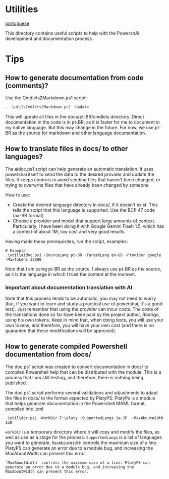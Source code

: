 # Utilities

[portuguese](README.md)

This directory contains useful scripts to help with the PowershAI development and documentation process.

# Tips

## How to generate documentation from code (comments)?

Use the Cmdlets2Markdown.ps1 script:

```powershell
. .\util\Cmdlets2Markdown.ps1 -Update
```

This will update all files in the docs/pt-BR/cmdlets directory.
Direct documentation in the code is in pt-BR, as it is faster for me to document in my native language.
But this may change in the future.  For now, we use pt-BR as the source for markdown and other language documentation.

## How to translate files in docs/ to other languages?

The aidoc.ps1 script can help generate an automatic translation.
It uses powershai itself to send the data to the desired provider and update the files.
It keeps controls to avoid sending files that haven't been changed, or trying to overwrite files that have already been changed by someone.

How to use:

- Create the desired language directory in docs/, if it doesn't exist. This tells the script that this language is supported. Use the BCP 47 code (aa-BB format)
- Choose a provider and model that support large amounts of context. Particularly, I have been doing it with Google Gemini Flash 1.5, which has a context of about 1M, low cost and very good results.

Having made these prerequisites, run the script, examples:

```
# Example 
.\util\aidoc.ps1 -SourceLang pt-BR -TargetLang en-US -Provider google -MaxTokens 32000
```

Note that I am using pt-BR as the source.
I always use pt-BR as the source, as it is the language in which I trust the content at the moment.

### Important about documentation translation with AI

Note that this process tends to be automatic, you may not need to worry (but, if you want to learn and study a practical use of powershai, it's a good test).
Just remember that using the provider can incur costs.
The costs of the translations done so far have been paid by the project author, Rodrigo, using his own tokens.
Keep in mind that, when doing tests, you will use your own tokens, and therefore, you will have your own cost (and there is no guarantee that these modifications will be approved).

## How to generate compiled Powershell documentation from docs/

The doc.ps1 script was created to convert documentation in docs/ to compiled Powershell help that can be distributed with the module.
This is a process that I am still testing, and therefore, there is nothing being published.

The doc.ps1 script performs several validations and adjustments to adapt the files in docs/ to the format expected by PlatyPS.
PlatyPs is a module that helps generate documentation in the Powershell MAML format, compiled into .xml

```
.\util\doc.ps1 -WorkDir T:\platy -SupportedLangs ja-JP  -MaxAboutWidth 150
```

`workDir` is a temporary directory where it will copy and modify the files, as well as use as a stage for the process.
`SupportedLangs` is a list of languages you want to generate.
`MaxAboutWidth` controls the maximum size of a line. PlatyPS can generate an error due to a module bug, and increasing the MaxAboutWidth can prevent this error.
``` you want to generate.
`MaxAboutWidth` controls the maximum size of a line. PlatyPS can generate an error due to a module bug, and increasing the MaxAboutWidth can prevent this error.
```
